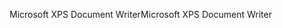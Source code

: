 <span data-ttu-id="dc312-101">Microsoft XPS Document Writer</span><span class="sxs-lookup"><span data-stu-id="dc312-101">Microsoft XPS Document Writer</span></span>